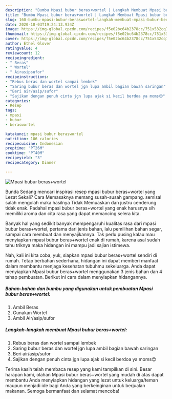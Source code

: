 ```yaml
---
description: "Bumbu Mpasi bubur beras+wortel | Langkah Membuat Mpasi bubur beras+wortel Yang Sempurna"
title: "Bumbu Mpasi bubur beras+wortel | Langkah Membuat Mpasi bubur beras+wortel Yang Sempurna"
slug: 160-bumbu-mpasi-bubur-beraswortel-langkah-membuat-mpasi-bubur-beraswortel-yang-sempurna
date: 2020-10-03T19:24:13.934Z
image: https://img-global.cpcdn.com/recipes/f5e02bc64b2378cc/751x532cq70/mpasi-bubur-beraswortel-foto-resep-utama.jpg
thumbnail: https://img-global.cpcdn.com/recipes/f5e02bc64b2378cc/751x532cq70/mpasi-bubur-beraswortel-foto-resep-utama.jpg
cover: https://img-global.cpcdn.com/recipes/f5e02bc64b2378cc/751x532cq70/mpasi-bubur-beraswortel-foto-resep-utama.jpg
author: Ethel Glover
ratingvalue: 4
reviewcount: 12
recipeingredient:
- " Beras"
- " Wortel"
- " Airasipsufor"
recipeinstructions:
- "Rebus beras dan wortel sampai lembek"
- "Saring bubur beras dan wortel jgn lupa ambil bagian bawah saringan"
- "Beri air/asip/sufor"
- "Sajikan dengan penuh cinta jgn lupa ajak si kecil berdoa ya moms😊"
categories:
- Resep
tags:
- mpasi
- bubur
- beraswortel

katakunci: mpasi bubur beraswortel 
nutrition: 106 calories
recipecuisine: Indonesian
preptime: "PT26M"
cooktime: "PT40M"
recipeyield: "3"
recipecategory: Dinner

---
```



![Mpasi bubur beras+wortel](https://img-global.cpcdn.com/recipes/f5e02bc64b2378cc/751x532cq70/mpasi-bubur-beraswortel-foto-resep-utama.jpg)

Bunda Sedang mencari inspirasi resep mpasi bubur beras+wortel yang Lezat Sekali? Cara Memasaknya memang susah-susah gampang. semisal salah mengolah maka hasilnya Tidak Memuaskan dan justru cenderung tidak enak. Padahal mpasi bubur beras+wortel yang enak harusnya sih memiliki aroma dan cita rasa yang dapat memancing selera kita.

Banyak hal yang sedikit banyak mempengaruhi kualitas rasa dari mpasi bubur beras+wortel, pertama dari jenis bahan, lalu pemilihan bahan segar, sampai cara membuat dan menyajikannya. Tak perlu pusing kalau mau menyiapkan mpasi bubur beras+wortel enak di rumah, karena asal sudah tahu triknya maka hidangan ini mampu jadi sajian istimewa.




Nah, kali ini kita coba, yuk, siapkan mpasi bubur beras+wortel sendiri di rumah. Tetap berbahan sederhana, hidangan ini dapat memberi manfaat dalam membantu menjaga kesehatan tubuhmu sekeluarga. Anda dapat menyiapkan Mpasi bubur beras+wortel menggunakan 3 jenis bahan dan 4 tahap pembuatan. Berikut ini cara dalam menyiapkan hidangannya.

<!--inarticleads1-->

##### Bahan-bahan dan bumbu yang digunakan untuk pembuatan Mpasi bubur beras+wortel:

1. Ambil  Beras
1. Gunakan  Wortel
1. Ambil  Air/asip/sufor




<!--inarticleads2-->

##### Langkah-langkah membuat Mpasi bubur beras+wortel:

1. Rebus beras dan wortel sampai lembek
1. Saring bubur beras dan wortel jgn lupa ambil bagian bawah saringan
1. Beri air/asip/sufor
1. Sajikan dengan penuh cinta jgn lupa ajak si kecil berdoa ya moms😊




Terima kasih telah membaca resep yang kami tampilkan di sini. Besar harapan kami, olahan Mpasi bubur beras+wortel yang mudah di atas dapat membantu Anda menyiapkan hidangan yang lezat untuk keluarga/teman maupun menjadi ide bagi Anda yang berkeinginan untuk berjualan makanan. Semoga bermanfaat dan selamat mencoba!
